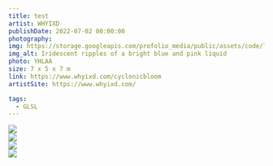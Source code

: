 ```yaml
---
title: test
artist: WHYIXD
publishDate: 2022-07-02 00:00:00
photography:
img: https://storage.googleapis.com/profolio_media/public/assets/code/low.gif
img_alt: Iridescent ripples of a bright blue and pink liquid
photo: YHLAA
size: 7 x 5 x 7 m
link: https://www.whyixd.com/cyclonicbloom
artistSite: https://www.whyixd.com/

tags:
  - GLSL
---
```


<style>
     .embed-container {
      --video--width: 1084;
      --video--height: 666;

      position: relative;
      padding-bottom: calc(var(--video--height) / var(--video--width) * 100%); /* 41.66666667% */
      overflow: hidden;
      max-width: 100%;
      background: black;
    }

    .embed-container iframe,
    .embed-container object,
    .embed-container embed {
      position: absolute;
      top: 0;
      left: 0;
      width: 100%;
      height: 100%;
    }
  </style>

<div class="gallery">

<div class="  withTitle">
<img style=""src="https://storage.googleapis.com/profolio_media/public/assets/code/sea/sea.gif">
</div>

<div class="  withTitle">
<img style=""src="https://storage.googleapis.com/profolio_media/public/assets/code/sea/night.gif">
</div>
<div class="  withTitle">
<img style=""src="https://storage.googleapis.com/profolio_media/public/assets/code/sea/sea2.png">
</div>
<div class="  withTitle">
<img style=""src="https://storage.googleapis.com/profolio_media/public/assets/code/sea/night2.png">
</div>

</div>
